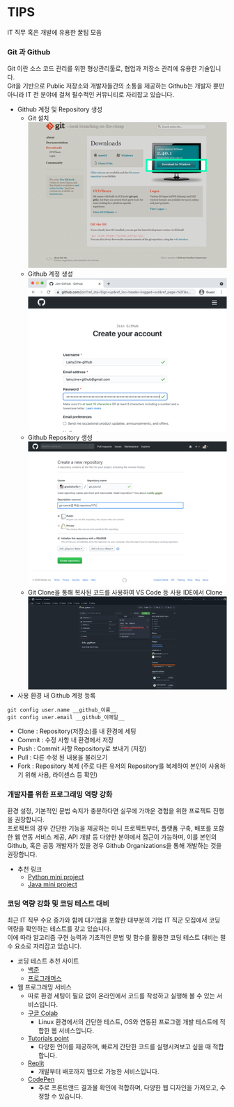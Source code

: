 # TIPS
IT 직무 혹은 개발에 유용한 꿀팁 모음

### Git 과 Github
Git 이란 소스 코드 관리를 위한 형상관리툴로, 협업과 저장소 관리에 유용한 기술입니다.  
Git을 기반으로 Public 저장소와 개발자들간의 소통을 제공하는 Github는 개발자 뿐만 아니라 IT 전 분야에 걸쳐 필수적인 커뮤니티로 자리잡고 있습니다.

- Github 계정 및 Repository 생성
    - Git 설치
    ![jpg](../img/git_install.png)
    - Github 계정 생성
    ![jpg](../img/github_create_account.png)
    - Github Repository 생성
    ![jpg](../img/github_create_repo.png)
    - Git Clone을 통해 복사된 코드를 사용하여 VS Code 등 사용 IDE에서 Clone
    ![jpg](../img/git_clone_url.png)
- 사용 환경 내 Github 계정 등록
```
git config user.name __github_이름__
git config user.email __github_이메일__
```
- Clone : Repository(저장소)를 내 환경에 세팅
- Commit : 수정 사항 내 환경에서 저장
- Push : Commit 사항 Repository로 보내기 (저장)
- Pull : 다른 수정 된 내용을 불러오기
- Fork : Repository 복제 (주로 다른 유저의 Repository를 복제하여 본인이 사용하기 위해 사용, 라이센스 등 확인)


### 개발자를 위한 프로그래밍 역량 강화
환경 설정, 기본적인 문법 숙지가 충분하다면 실무에 가까운 경험을 위한 프로젝트 진행을 권장합니다.  
프로젝트의 경우 간단한 기능을 제공하는 미니 프로젝트부터, 플랫폼 구축, 배포를 포함한 웹 연동 서비스 제공, API 개발 등 다양한 분야에서 접근이 가능하며, 이를 본인의 Github, 혹은 공동 개발자가 있을 경우 Github Organizations을 통해 개발하는 것을 권장합니다.

- 추천 링크
    - [Python mini project](https://github.com/ndleah/python-mini-project)
    - [Java mini project](https://github.com/topics/java-mini-project)

### 코딩 역량 강화 및 코딩 테스트 대비
최근 IT 직무 수요 증가와 함께 대기업을 포함한 대부분의 기업 IT 직군 모집에서 코딩 역량을 확인하는 테스트를 갖고 있습니다.  
이에 따라 알고리즘 구현 능력과 기초적인 문법 및 함수를 활용한 코딩 테스트 대비는 필수 요소로 자리잡고 있습니다.

- 코딩 테스트 추천 사이트
    - [백준](https://www.acmicpc.net/)
    - [프로그래머스](https://school.programmers.co.kr/)
- 웹 프로그래밍 서비스
    - 따로 환경 세팅이 필요 없이 온라인에서 코드를 작성하고 실행해 볼 수 있는 서비스입니다.
    - [구글 Colab](https://colab.research.google.com/)
        - Linux 환경에서의 간단한 테스트, OS와 연동된 프로그램 개발 테스트에 적합한 웹 서비스입니다.
    - [Tutorials point](https://www.tutorialspoint.com/compilers/index.htm)
        - 다양한 언어를 제공하며, 빠르게 간단한 코드를 실행시켜보고 싶을 때 적합합니다.
    - [Replit](https://replit.com/)
        - 개발부터 배포까지 웹으로 가능한 서비스입니다.
    - [CodePen](https://codepen.io/)
        - 주로 프론트앤드 결과물 확인에 적합하며, 다양한 웹 디자인을 가져오고, 수정할 수 있습니다.